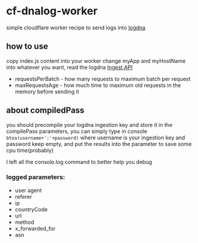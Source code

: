 # cf-dnalog-worker
simple cloudflare worker recipe to send logs into [logdna](https://logdna.com/)

## how to use
copy index.js content into your worker
change myApp and myHostName into whatever you want, read the logdna [Ingest API](https://docs.logdna.com/v1.0/reference#api)

* requestsPerBatch - how many requests to maximum batch per request
* maxRequestsAge - how much time to maximum old requests in the memory before sending it 

## about compiledPass

you should precompile your logdna ingestion key and store it in the compilePass parameters, you can simply type in console `btoa(username+':'+password)` where username is your ingestion key and password keep empty, and put the results into the parameter to save some cpu time(probably)


I left all the console.log command to better help you debug

### logged parameters:

+ user agent
+ referer
+ ip
+ countryCode
+ url
+ method
+ x_forwarded_for
+ asn
